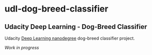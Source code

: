 # udl-dog-breed-classifier

## Udacity Deep Learning - Dog-Breed Classifier

Udacity [Deep Learning nanodegree](https://udacity.com/course/deep-learning-nanodegree--nd101) dog-breed classifier project.

*Work in progress*
